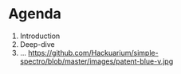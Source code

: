# Agenda

1. Introduction
2. Deep-dive
3. ...
https://github.com/Hackuarium/simple-spectro/blob/master/images/patent-blue-v.jpg